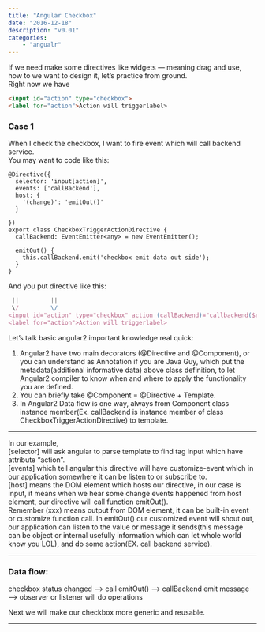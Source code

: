 ```yaml
---
title: "Angular Checkbox"
date: "2016-12-18"
description: "v0.01"
categories:
    - "angualr"
---
```


If we need make some directives like widgets — meaning drag and use, how to we want to design it, let’s practice from ground.  
Right now we have  

```html
<input id="action" type="checkbox">  
<label for="action">Action will triggerlabel>  
```

### Case 1

When I check the checkbox, I want to fire event which will call backend service.  
You may want to code like this:  


```golang
@Directive({
  selector: 'input[action]',
  events: ['callBackend'],
  host: {
    '(change)': 'emitOut()'
  }

})
export class CheckboxTriggerActionDirective {
  callBackend: EventEmitter<any> = new EventEmitter();

  emitOut() {
    this.callBackend.emit('checkbox emit data out side');
  }
} 
```

And you put directive like this:  


```javascript
 ||         ||  
 \/         \/  
<input id="action" type="checkbox" action (callBackend)="callbackend($event)">  
<label for="action">Action will triggerlabel>  
```

Let’s talk basic angular2 important knowledge real quick:

1.  Angular2 have two main decorators (@Directive and @Component), or you can understand as Annotation if you are Java Guy, which put the metadata(additional informative data) above class definition, to let Angular2 compiler to know when and where to apply the functionality you are defined.
2.  You can briefly take @Component = @Directive + Template.
3.  In Angular2 Data flow is one way, always from Component class instance member(Ex. callBackend is instance member of class CheckboxTriggerActionDirective) to template.

* * *

In our example,  
[selector] will ask angular to parse template to find tag input which have attribute “action”.  
[events] which tell angular this directive will have customize-event which in our application somewhere it can be listen to or subscribe to.  
[host] means the DOM element which hosts our directive, in our case is input, it means when we hear some change events happened from host element, our directive will call function emitOut().  
Remember (xxx) means output from DOM element, it can be built-in event or customize function call. In emitOut() our customized event will shout out, our application can listen to the value or message it sends(this message can be object or internal usefully information which can let whole world know you LOL), and do some action(EX. call backend service).

* * *

### Data flow:

checkbox status changed ——> call emitOut() ——> callBackend emit message ——> observer or listener will do operations

Next we will make our checkbox more generic and reusable.

* * *